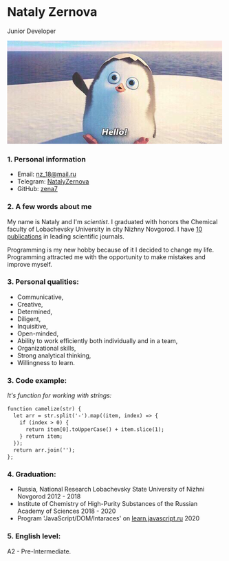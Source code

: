 # Nataly Zernova

Junior Developer

![My photo](./images/nFpMJlQmJxM.jpeg)

 ###  **1. Personal information** 
 
  - Email: nz_18@mail.ru
 - Telegram: [NatalyZernova](https://t.me/NatalyZernova)
 - GitHub: [zena7](https://github.com/zena7)

### **2. A few words about me**
My name is Nataly and I'm *scientist*. I graduated with honors the Chemical faculty of Lobachevsky University in city Nizhny Novgorod. I have [10 publications](https://www.scopus.com/authid/detail.uri?authorId=57192075339) in leading scientific journals.

Programming is my new hobby because of it I decided to change my life. Programming attracted me with the opportunity to make mistakes and improve myself.
### **3. Personal qualities:**
- Communicative,
- Creative,
- Determined,
- Diligent,
- Inquisitive,
- Open-minded,
- Ability to work efficiently both individually and in a team,
- Organizational skills,
- Strong analytical thinking,
- Willingness to learn.

### **3. Code example:**
*It's function for working with strings:*
``` 
function camelize(str) {
  let arr = str.split('-').map((item, index) => {
    if (index > 0) {
      return item[0].toUpperCase() + item.slice(1);
    } return item;
  });
  return arr.join('');
};
```

### **4. Graduation:**
- Russia, National Research Lobachevsky State University of Nizhni Novgorod 2012 - 2018
-  Institute of Chemistry of High-Purity Substances of the Russian Academy of Sciences 2018 - 2020
- Program 'JavaScript/DOM/Intaraces' on [learn.javascript.ru](https://learn.javascript.ru/) 2020

### **5. English level:**
 A2 - Pre-Intermediate. 